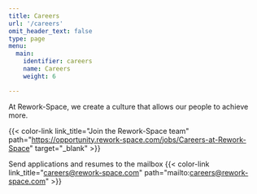 ```yaml
---
title: Careers
url: '/careers'
omit_header_text: false
type: page
menu:
  main:
    identifier: careers
    name: Careers
    weight: 6

---
```


At Rework-Space, we create a culture that allows our people to achieve more. 

{{< color-link link_title="Join the Rework-Space team" path="https://opportunity.rework-space.com/jobs/Careers-at-Rework-Space" target="_blank" >}}

Send applications and resumes to the mailbox 
{{< color-link link_title="careers@rework-space.com" path="mailto:careers@rework-space.com" >}}

